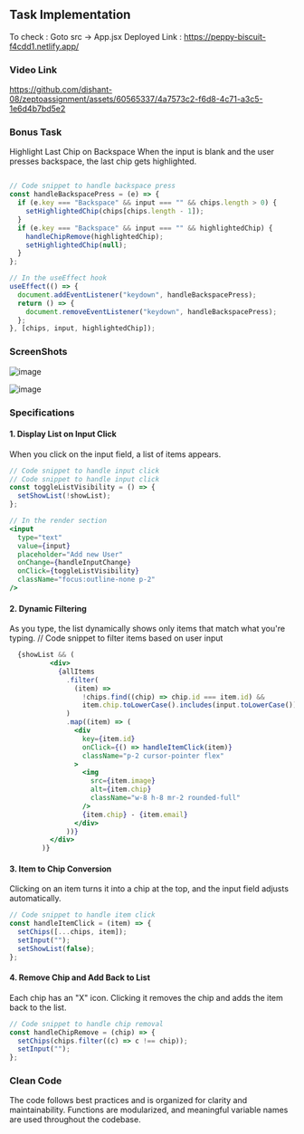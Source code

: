 ## Task Implementation

To check : Goto  src -> App.jsx
Deployed Link :  https://peppy-biscuit-f4cdd1.netlify.app/

### Video Link



https://github.com/dishant-08/zeptoassignment/assets/60565337/4a7573c2-f6d8-4c71-a3c5-1e6d4b7bd5e2




### Bonus Task

Highlight Last Chip on Backspace
When the input is blank and the user presses backspace, the last chip gets highlighted.

``` jsx

// Code snippet to handle backspace press
const handleBackspacePress = (e) => {
  if (e.key === "Backspace" && input === "" && chips.length > 0) {
    setHighlightedChip(chips[chips.length - 1]);
  }
  if (e.key === "Backspace" && input === "" && highlightedChip) {
    handleChipRemove(highlightedChip);
    setHighlightedChip(null);
  }
};

// In the useEffect hook
useEffect(() => {
  document.addEventListener("keydown", handleBackspacePress);
  return () => {
    document.removeEventListener("keydown", handleBackspacePress);
  };
}, [chips, input, highlightedChip]);


```
### ScreenShots

![image](https://github.com/dishant-08/zeptoassignment/assets/60565337/ad7524e8-a5ad-44bc-b491-17438076b1ff)


![image](https://github.com/dishant-08/zeptoassignment/assets/60565337/238aa283-f7de-4b84-a2cd-428989c6380a)




### Specifications

#### 1. Display List on Input Click

When you click on the input field, a list of items appears.

```jsx
// Code snippet to handle input click
// Code snippet to handle input click
const toggleListVisibility = () => {
  setShowList(!showList);
};

// In the render section
<input
  type="text"
  value={input}
  placeholder="Add new User"
  onChange={handleInputChange}
  onClick={toggleListVisibility}
  className="focus:outline-none p-2"
/>


```

#### 2. Dynamic Filtering
As you type, the list dynamically shows only items that match what you're typing.
// Code snippet to filter items based on user input
``` jsx
  {showList && (
          <div>
            {allItems
              .filter(
                (item) =>
                  !chips.find((chip) => chip.id === item.id) &&
                  item.chip.toLowerCase().includes(input.toLowerCase())
              )
              .map((item) => (
                <div
                  key={item.id}
                  onClick={() => handleItemClick(item)}
                  className="p-2 cursor-pointer flex"
                >
                  <img
                    src={item.image}
                    alt={item.chip}
                    className="w-8 h-8 mr-2 rounded-full"
                  />
                  {item.chip} - {item.email}
                </div>
              ))}
          </div>
        )}
```
 #### 3. Item to Chip Conversion
Clicking on an item turns it into a chip at the top, and the input field adjusts automatically.

``` jsx
// Code snippet to handle item click
const handleItemClick = (item) => {
  setChips([...chips, item]);
  setInput("");
  setShowList(false);
};
```
#### 4. Remove Chip and Add Back to List
Each chip has an "X" icon. Clicking it removes the chip and adds the item back to the list.

``` jsx
// Code snippet to handle chip removal
const handleChipRemove = (chip) => {
  setChips(chips.filter((c) => c !== chip));
  setInput("");
};
```

### Clean Code
The code follows best practices and is organized for clarity and maintainability. Functions are modularized, and meaningful variable names are used throughout the codebase.





